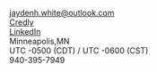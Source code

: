 jaydenh.white@outlook.com  
[Credly](https://www.credly.com/users/jayden-white.d18bb106/badges)  
[LinkedIn](https://www.linkedin.com/in/jayden-w-2309a2108/)  
Minneapolis,MN  
UTC -0500 (CDT) / UTC -0600 (CST)  
940-395-7949
